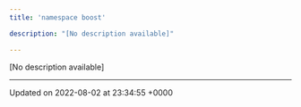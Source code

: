 ```yaml
---
title: 'namespace boost'

description: "[No description available]"

---
```







[No description available]






-------------------------------

Updated on 2022-08-02 at 23:34:55 +0000